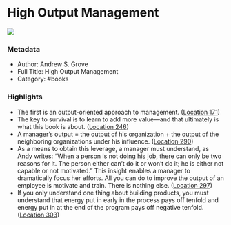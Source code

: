 # High Output Management

![](https://images-na.ssl-images-amazon.com/images/I/51T8G2JZmmL._SL200_.jpg)

### Metadata

- Author: Andrew S. Grove
- Full Title: High Output Management
- Category: #books

### Highlights

- The first is an output-oriented approach to management. ([Location 171](https://readwise.io/to_kindle?action=open&asin=B015VACHOK&location=171))
- The key to survival is to learn to add more value—and that ultimately is what this book is about. ([Location 246](https://readwise.io/to_kindle?action=open&asin=B015VACHOK&location=246))
- A manager’s output = the output of his organization + the output of the neighboring organizations under his influence. ([Location 290](https://readwise.io/to_kindle?action=open&asin=B015VACHOK&location=290))
- As a means to obtain this leverage, a manager must understand, as Andy writes: “When a person is not doing his job, there can only be two reasons for it. The person either can’t do it or won’t do it; he is either not capable or not motivated.” This insight enables a manager to dramatically focus her efforts. All you can do to improve the output of an employee is motivate and train. There is nothing else. ([Location 297](https://readwise.io/to_kindle?action=open&asin=B015VACHOK&location=297))
- If you only understand one thing about building products, you must understand that energy put in early in the process pays off tenfold and energy put in at the end of the program pays off negative tenfold. ([Location 303](https://readwise.io/to_kindle?action=open&asin=B015VACHOK&location=303))
